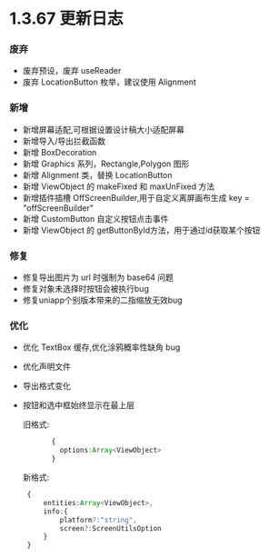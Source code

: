 # 1.3.67 更新日志

### 废弃

- 废弃预设，废弃 useReader
- 废弃 LocationButton 枚举，建议使用 Alignment

### 新增

- 新增屏幕适配,可根据设置设计稿大小适配屏幕
- 新增导入/导出拦截函数
- 新增 BoxDecoration
- 新增 Graphics 系列，Rectangle,Polygon 图形
- 新增 Alignment 类，替换 LocationButton
- 新增 ViewObject 的 makeFixed 和 maxUnFixed 方法
- 新增插件插槽 OffScreenBuilder,用于自定义离屏画布生成 key = "offScreenBuilder"
- 新增 CustomButton 自定义按钮点击事件
- 新增 ViewObject 的 getButtonById方法，用于通过id获取某个按钮

### 修复

- 修复导出图片为 url 时强制为 base64 问题
- 修复对象未选择时按钮会被执行bug
- 修复uniapp个别版本带来的二指缩放无效bug

### 优化

- 优化 TextBox 缓存,优化涂鸦概率性缺角 bug
- 优化声明文件
- 导出格式变化
- 按钮和选中框始终显示在最上层

  旧格式:

  ```Typescript
         {
           options:Array<ViewObject>
         }
  ```

  新格式:

  ```Typescript
   {
       entities:Array<ViewObject>,
       info:{
           platform?:"string",
           screen?:ScreenUtilsOption
       }
   }
  ```
